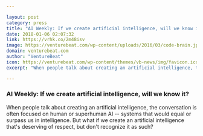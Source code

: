 ```yaml
---

layout: post
category: press
title: "AI Weekly: If we create artificial intelligence, will we know it?"
date: 2018-01-06 02:07:32
link: https://vrhk.co/2m48isv
image: https://venturebeat.com/wp-content/uploads/2016/03/code-brain.jpg?fit=780%2C533&strip=all
domain: venturebeat.com
author: "VentureBeat"
icon: https://venturebeat.com/wp-content/themes/vb-news/img/favicon.ico
excerpt: "When people talk about creating an artificial intelligence, the conversation is often focused on human or superhuman AI -- systems that would equal or surpass us in intelligence. But what if we create an artificial intelligence that's deserving of respect, but don't recognize it as such?"

---
```


### AI Weekly: If we create artificial intelligence, will we know it?

When people talk about creating an artificial intelligence, the conversation is often focused on human or superhuman AI -- systems that would equal or surpass us in intelligence. But what if we create an artificial intelligence that's deserving of respect, but don't recognize it as such?
